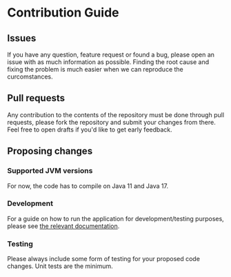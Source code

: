# Contribution Guide

## Issues
If you have any question, feature request or found a bug, please open an issue with as much information as possible. Finding the root cause and fixing the problem is much easier when we can reproduce the curcomstances.

## Pull requests
Any contribution to the contents of the repository must be done through pull requests, please fork the repository and submit your changes from there. Feel free to open drafts if you'd like to get early feedback.

## Proposing changes
### Supported JVM versions
For now, the code has to compile on Java 11 and Java 17.

### Development
For a guide on how to run the application for development/testing purposes, please see [the relevant documentation](./docs/development.md).

### Testing
Please always include some form of testing for your proposed code changes. Unit tests are the minimum.
